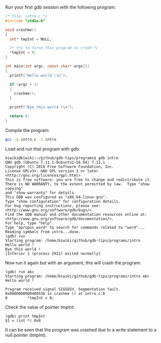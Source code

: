 Run your first gdb session with the following program:

```C
/* File: intro.c */
#include "stdio.h"

void crashme()
{
  int* tmpInt = NULL;

  /* try to force this program to crash */
  *tmpInt = 0;
}

int main(int argc, const char* argv[])
{
  printf("Hello world !\n");

  if (argc > 1)
  {
    crashme();
  }

  printf("Bye this world !\n");

  return 0;
}
```

Compile the program:
```bash
gcc -g intro.c -o intro
```

Load and run that program with gdb:
```text
biwiki@biwiki:~/github/gdb-tips/programs$ gdb intro
GNU gdb (Ubuntu 7.11.1-0ubuntu1~16.04) 7.11.1
Copyright (C) 2016 Free Software Foundation, Inc.
License GPLv3+: GNU GPL version 3 or later <http://gnu.org/licenses/gpl.html>
This is free software: you are free to change and redistribute it.
There is NO WARRANTY, to the extent permitted by law.  Type "show copying"
and "show warranty" for details.
This GDB was configured as "x86_64-linux-gnu".
Type "show configuration" for configuration details.
For bug reporting instructions, please see:
<http://www.gnu.org/software/gdb/bugs/>.
Find the GDB manual and other documentation resources online at:
<http://www.gnu.org/software/gdb/documentation/>.
For help, type "help".
Type "apropos word" to search for commands related to "word"...
Reading symbols from intro...done.
(gdb) run
Starting program: /home/biwiki/github/gdb-tips/programs/intro
Hello world !
Bye this world !
[Inferior 1 (process 2911) exited normally]
```

Now run it again but with an argument, this will crash the program:
```text
(gdb) run abc
Starting program: /home/biwiki/github/gdb-tips/programs/intro abc
Hello world !

Program received signal SIGSEGV, Segmentation fault.
0x0000000000400536 in crashme () at intro.c:8
8         *tmpInt = 0;
```

Check the value of pointer tmpInt:
```text
(gdb) print tmpInt
$1 = (int *) 0x0
```

It can be seen that the program was crashed due to a write statement to a null pointer (tmpInt).
